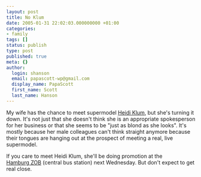 ```yaml
---
layout: post
title: No Klum
date: 2005-01-31 22:02:03.000000000 +01:00
categories:
- family
tags: []
status: publish
type: post
published: true
meta: {}
author:
  login: shanson
  email: papascott-wp@gmail.com
  display_name: PapaScott
  first_name: Scott
  last_name: Hanson
---
```

<p>My wife has the chance to meet supermodel <a title="Heidi Klum GmbH" href="http://www.heidiklum.com/">Heidi Klum</a>, but she's turning it down. It's not just that she doesn't think she is an appropriate spokesperson for her business or that she seems to be "just as blond as she looks". It's mostly because her male colleagues can't think straight anymore because their tongues are hanging out at the prospect of meeting a real, live supermodel.</p>
<p>If you care to meet Heidi Klum, she'll be doing promotion at the<br />
<a title="Hamburger Morgenpost" href="http://tinyurl.com/3k3wr">Hamburg ZOB</a> (central bus station) next Wednesday. But don't expect to get real close.</p>
